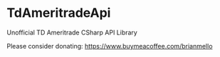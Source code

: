 # TdAmeritradeApi
Unofficial TD Ameritrade CSharp API Library

Please consider donating:
https://www.buymeacoffee.com/brianmello
